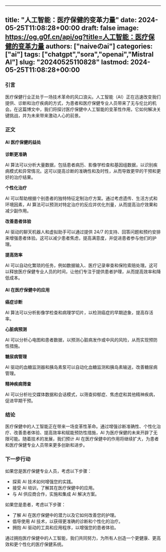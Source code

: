 
---
title: "人工智能：医疗保健的变革力量"
date: 2024-05-25T11:08:28+00:00
draft: false
image: https://og.g0f.cn/api/og?title=人工智能：医疗保健的变革力量
authors: ["naiveのai"]
categories: ["ai"]
tags: ["chatgpt","sora","openai","Mistral AI"]
slug: "20240525110828"
lastmod: 2024-05-25T11:08:28+00:00
---
### 引言

医疗保健行业正处于一场技术革命的风口浪尖。人工智能（AI）正在迅速改变我们提供、诊断和治疗疾病的方式，为患者和医疗保健专业人员带来了无与伦比的机会。在这篇博文中，我们将探讨医疗保健中人工智能的变革性作用，它如何解决关键挑战，并为未来带来激动人心的前景。

### 正文

#### AI 医疗保健的益处

**诊断更准确**

AI 算法可以分析大量数据，包括患者病历、影像学检查和基因组数据，以识别疾病模式和异常情况。这可以提高诊断的准确性和及时性，从而导致更早的干预和更好的治疗结果。

**个性化治疗**

AI 可以帮助根据个别患者的独特特征定制治疗方案。通过考虑遗传、生活方式和环境因素，AI 算法可以预测对特定治疗的反应并优化剂量，从而提高治疗效果和减少副作用。

**改善患者体验**

AI 驱动的聊天机器人和虚拟助手可以通过提供 24/7 的支持、回答问题和预约安排来增强患者体验。这可以减少患者焦虑，提高满意度，并促进患者参与他们的护理。

**提高效率**

AI 可以自动化繁琐的任务，例如数据输入、医疗记录审查和保险索赔处理。这可以释放医疗保健专业人员的时间，让他们专注于提供患者护理，从而提高效率和降低成本。

#### AI 在医疗保健中的应用

**癌症诊断**

AI 算法可以分析影像学检查和病理学切片，以检测癌症的早期迹象，提高存活率。

**心脏病预测**

AI 可以分析心电图和患者数据，以预测心脏病发作或中风的风险，从而实现预防性措施。

**糖尿病管理**

AI 驱动的血糖监测器和胰岛素泵可以自动化血糖监测和胰岛素输送，改善糖尿病管理。

**精神疾病筛查**

AI 可以分析社交媒体数据和会话模式，以筛查抑郁症、焦虑症和其他精神疾病，促进早期干预。

### 结论

医疗保健中的人工智能正在带来一场变革性革命。通过增强诊断准确性、个性化治疗、改善患者体验、提高效率和赋能预防性措施，AI 为医疗保健的未来开辟了无限可能。随着技术的发展，我们预计 AI 在医疗保健中的作用将继续扩大，为患者和医疗保健专业人员带来更多创新和进步。

### 下一步行动

如果您是医疗保健专业人员，考虑以下步骤：

* 探索 AI 技术如何增强您的实践。
* 接受 AI 培训，了解其在医疗保健中的应用。
* 与 AI 供应商合作，实施和集成 AI 解决方案。

如果您是患者，考虑以下步骤：

* 了解 AI 在医疗保健中的潜力以及它如何改善您的护理。
* 倡导使用 AI 技术，以获得更准确的诊断和个性化的治疗。
* 拥抱 AI 驱动的工具和应用程序，以增强您的患者体验。

通过拥抱医疗保健中的人工智能，我们共同努力，为所有人创造一个更健康、更高效和更个性化的医疗保健系统。